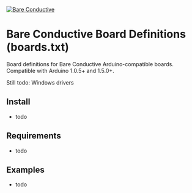 [![Bare Conductive](http://www.bareconductive.com/content/themes/bareconductive/images/bare-conductive-logo.png)](http://www.bareconductive.com/)

# Bare Conductive Board Definitions (boards.txt)

Board definitions for Bare Conductive Arduino-compatible boards. Compatible with Arduino 1.0.5+ and 1.5.0+.

Still todo: Windows drivers

## Install

* todo

## Requirements

* todo


## Examples

* todo